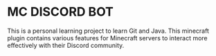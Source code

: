 # MC DISCORD BOT

This is a personal learning project to learn Git and Java. This minecraft plugin contains various features for Minecraft servers to interact more effectively with their Discord community.
